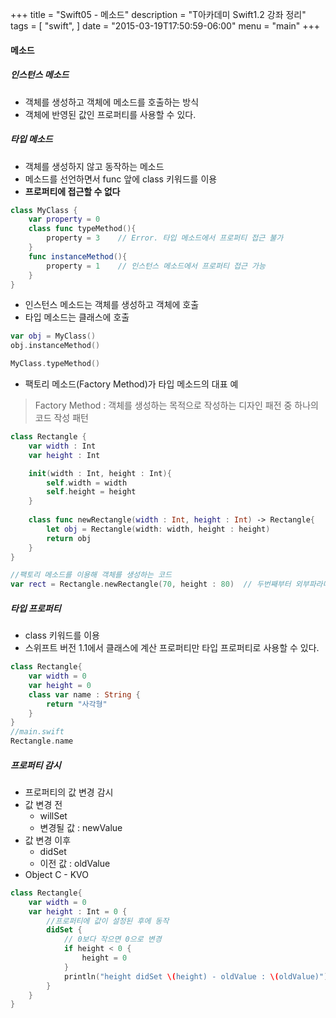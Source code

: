 +++
title = "Swift05 - 메소드"
description = "T아카데미 Swift1.2 강좌 정리"
tags = [
    "swift",
]
date = "2015-03-19T17:50:59-06:00"
menu = "main"
+++

#### 메소드


##### 인스턴스 메소드

- 객체를 생성하고 객체에 메소드를 호출하는 방식
- 객체에 반영된 값인 프로퍼티를 사용할 수 있다.

##### 타입 메소드

- 객체를 생성하지 않고 동작하는 메소드
- 메소드를 선언하면서 func 앞에 class 키워드를 이용
- **프로퍼티에 접근할 수 없다**

```swift
class MyClass {
	var property = 0
    class func typeMethod(){
    	property = 3 	// Error. 타입 메소드에서 프로퍼티 접근 불가
    }
    func instanceMethod(){
    	property = 1	// 인스턴스 메소드에서 프로퍼티 접근 가능
    }
}
```

- 인스턴스 메소드는 객체를 생성하고 객체에 호출
- 타입 메소드는 클래스에 호출

```swift
var obj = MyClass()
obj.instanceMethod()

MyClass.typeMethod()
```

- 팩토리 메소드(Factory Method)가 타입 메소드의 대표 예

>Factory Method : 객체를 생성하는 목적으로 작성하는 디자인 패전 중 하나의 코드 작성 패턴

```swift
class Rectangle {
	var width : Int
    var height : Int

    init(width : Int, height : Int){
    	self.width = width
        self.height = height
    }
    
    class func newRectangle(width : Int, height : Int) -> Rectangle{
    	let obj = Rectangle(width: width, height : height)
        return obj
    }
}
```

```swift
//팩토리 메소드를 이용해 객체를 생성하는 코드
var rect = Rectangle.newRectangle(70, height : 80)	// 두번째부터 외부파라미터
```

##### 타입 프로퍼티
- class 키워드를 이용
- 스위프트 버전 1.1에서 클래스에 계산 프로퍼티만 타입 프로퍼티로 사용할 수 있다.

```swift
class Rectangle{
	var width = 0
    var height = 0
    class var name : String {
    	return "사각형"
    }
}
//main.swift
Rectangle.name
```

##### 프로퍼티 감시
- 프로퍼티의 값 변경 감시
- 값 변경 전
  - willSet
  - 변경될 값 : newValue
- 값 변경 이후
  - didSet
  - 이전 값 : oldValue
- Object C - KVO

```swift
class Rectangle{
	var width = 0
    var height : Int = 0 {
    	//프로퍼티에 값이 설정된 후에 동작
        didSet {
        	// 0보다 작으면 0으로 변경
            if height < 0 {
            	height = 0
            }
            println("height didSet \(height) - oldValue : \(oldValue)")
        }
    }
}
```



